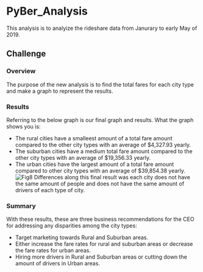 # PyBer_Analysis
This analysis is to analyize the rideshare data from Janurary to early May of 2019.
## Challenge
### Overview
The purpose of the new analysis is to find the total fares for each city type and make a graph to represent the results.
### Results
Referring to the below graph is our final graph and results. What the graph shows you is:
- The rural cities have a smalleest amount of a total fare amount compared to the other city types with an average of $4,327.93 yearly.
- The suburban cities have a medium total fare amount compared to the other city types with an average of $19,356.33 yearly.
- The urban cities have the largest amount of a total fare amount compared to other city types with an average of $39,854.38 yearly. 
![Fig8](https://user-images.githubusercontent.com/92561938/152630624-f4cd9f6e-f0d2-4947-a731-b6e9d086a2fb.png)
Differences along this final result was each city does not have the same amount of people and does not have the same amount of drivers of each type of city. 
### Summary
With these results, these are three business recommendations for the CEO for addressing any disparities among the city types:
- Target marketing towards Rural and Suburban areas.
- Either increase the fare rates for rural and suburban areas or decrease the fare rates for urban areas.
- Hiring more drivers in Rural and Suburban areas or cutting down the amount of drivers in Urban areas. 
